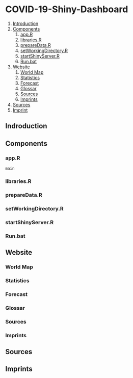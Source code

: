 # COVID-19-Shiny-Dashboard

1. [Introduction](#indroduction)
1. [Components](#components)
    1. [app.R](#app)
    1. [libraries.R](#libraries)
    1. [prepareData.R](#data)
    1. [setWorkingDirectory.R](#wd)
    1. [startShinyServer.R](#server)
    1. [Run.bat](#run)
1. [Website](#website)
    1. [World Map](#world_map)
    1. [Statistics](#statistics)
    1. [Forecast](#forecast)
    1. [Glossar](#glossar)
    1. [Sources](#sources_site)
    1. [Imprints](#imprints_site)
1. [Sources](#sources)
1. [Imprint](#imprints)

<a name="introduction"></a>
## Indroduction
    

<a name="components"></a>
## Components

<a name="app"></a>
### app.R
    main

<a name="libraries"></a>
### libraries.R
<a name="data"></a>
### prepareData.R
<a name="wd"></a>
### setWorkingDirectory.R
<a name="server"></a>
### startShinyServer.R
<a name="run"></a>
### Run.bat

<a name="website"></a>
## Website

<a name="world_map"></a>
### World Map
<a name="statistics"></a>
### Statistics
<a name="forecast"></a>
### Forecast
<a name="glossar"></a>
### Glossar
<a name="sources_site"></a>
### Sources
<a name="imprints_site"></a>
### Imprints

<a name="sources"></a>
## Sources

<a name="imprints"></a>
## Imprints
